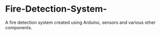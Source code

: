 # Fire-Detection-System-
A fire detection system created using Arduino, sensors and various other components.
